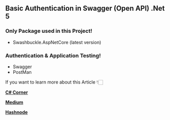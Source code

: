 ## Basic Authentication in Swagger (Open API) .Net 5

### Only Package used in this Project!
- Swashbuckle.AspNetCore (latest version)

### Authentication & Application Testing!
- Swagger
- PostMan
 
 If you want to learn more about this Article 👇🏻

[**C# Corner**](https://www.c-sharpcorner.com/article/basic-authentication-in-swagger-open-api-net-5/ "C# Corner")

[**Medium**](https://medium.com/nerd-for-tech/basic-authentication-in-swagger-open-api-net-5-436f7d4a2f01 "Medium")

[**Hashnode**](https://jaykrishnareddy.hashnode.dev/basic-authentication-in-swagger-open-api-net-5 "Hashnode")
